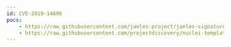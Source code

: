 ```yaml
---
id: CVE-2019-14696
pocs:
    - https://raw.githubusercontent.com/jaeles-project/jaeles-signatures/master/cves/openschool-xss-cve-2019-14696.yaml
    - https://raw.githubusercontent.com/projectdiscovery/nuclei-templates/master/cves/CVE-2019-14696.yaml
---
```

